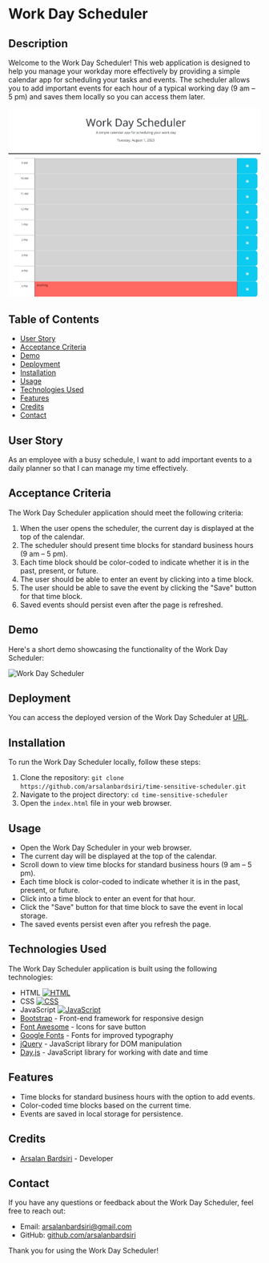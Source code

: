 # Work Day Scheduler

## Description

Welcome to the Work Day Scheduler! This web application is designed to help you manage your workday more effectively by providing a simple calendar app for scheduling your tasks and events. The scheduler allows you to add important events for each hour of a typical working day (9 am – 5 pm) and saves them locally so you can access them later.

![Work Day Scheduler Screenshot](./assets/visuals/Webpage.png)

## Table of Contents

- [User Story](#user-story)
- [Acceptance Criteria](#acceptance-criteria)
- [Demo](#demo)
- [Deployment](#deployment)
- [Installation](#installation)
- [Usage](#usage)
- [Technologies Used](#technologies-used)
- [Features](#features)
- [Credits](#credits)
- [Contact](#contact)

## User Story

As an employee with a busy schedule, I want to add important events to a daily planner so that I can manage my time effectively.

## Acceptance Criteria

The Work Day Scheduler application should meet the following criteria:

1. When the user opens the scheduler, the current day is displayed at the top of the calendar.
2. The scheduler should present time blocks for standard business hours (9 am – 5 pm).
3. Each time block should be color-coded to indicate whether it is in the past, present, or future.
4. The user should be able to enter an event by clicking into a time block.
5. The user should be able to save the event by clicking the "Save" button for that time block.
6. Saved events should persist even after the page is refreshed.


## Demo

Here's a short demo showcasing the functionality of the Work Day Scheduler:

![Work Day Scheduler](./assets/visuals/demo.gif)

## Deployment

You can access the deployed version of the Work Day Scheduler at [URL](https://arsalanbardsiri.github.io/time-sensitive-scheduler/).

## Installation

To run the Work Day Scheduler locally, follow these steps:

1. Clone the repository: `git clone https://github.com/arsalanbardsiri/time-sensitive-scheduler.git`
2. Navigate to the project directory: `cd time-sensitive-scheduler`
3. Open the `index.html` file in your web browser.

## Usage

- Open the Work Day Scheduler in your web browser.
- The current day will be displayed at the top of the calendar.
- Scroll down to view time blocks for standard business hours (9 am – 5 pm).
- Each time block is color-coded to indicate whether it is in the past, present, or future.
- Click into a time block to enter an event for that hour.
- Click the "Save" button for that time block to save the event in local storage.
- The saved events persist even after you refresh the page.

## Technologies Used

The Work Day Scheduler application is built using the following technologies:

- HTML [![HTML](https://img.shields.io/badge/HTML-orange?style=for-the-badge&logo=html5)](https://developer.mozilla.org/en-US/docs/Web/HTML)
- CSS [![CSS](https://img.shields.io/badge/CSS-blue?style=for-the-badge&logo=css3)](https://developer.mozilla.org/en-US/docs/Web/CSS)
- JavaScript [![JavaScript](https://img.shields.io/badge/JavaScript-yellow?style=for-the-badge&logo=javascript)](https://developer.mozilla.org/en-US/docs/Web/JavaScript)
- [Bootstrap](https://getbootstrap.com/) - Front-end framework for responsive design
- [Font Awesome](https://fontawesome.com/) - Icons for save button
- [Google Fonts](https://fonts.google.com/) - Fonts for improved typography
- [jQuery](https://jquery.com/) - JavaScript library for DOM manipulation
- [Day.js](https://day.js.org/) - JavaScript library for working with date and time

## Features

- Time blocks for standard business hours with the option to add events.
- Color-coded time blocks based on the current time.
- Events are saved in local storage for persistence.

## Credits

- [Arsalan Bardsiri](https://github.com/arsalanbardsiri/) - Developer

## Contact

If you have any questions or feedback about the Work Day Scheduler, feel free to reach out:

- Email: arsalanbardsiri@gmail.com
- GitHub: [github.com/arsalanbardsiri](https://github.com/arsalanbardsiri/)

Thank you for using the Work Day Scheduler!
